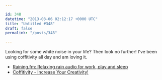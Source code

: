 ```yaml
---

id: 348
datetime: "2013-03-06 02:12:17 +0000 UTC"
title: "Untitled #348"
draft: false
permalink: "/posts/348"

---
```


Looking for some white noise in your life? Then look no further! I've been using coffitivity all day and am loving it. 

 
 * [Raining.fm: Relaxing rain audio for work, play and sleep](http://raining.fm/)
 * [Coffitivity - Increase Your Creativity!](http://www.coffitivity.com/)


